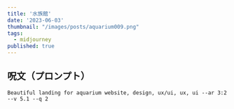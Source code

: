 ```yaml
---
title: '水族館'
date: '2023-06-03'
thumbnail: "/images/posts/aquarium009.png"
tags:
  - midjourney
published: true
---
```


## 呪文（プロンプト）
```
Beautiful landing for aquarium website, design, ux/ui, ux, ui --ar 3:2 --v 5.1 --q 2
```